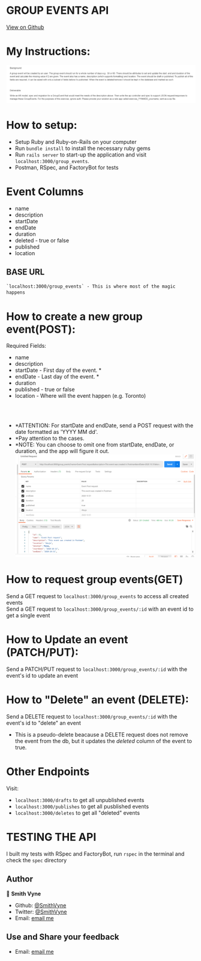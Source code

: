 # GROUP EVENTS API
[View on Github](https://github.com/SmithVyne/GroupEvents_API__Rails/edit/main/README.md)

# My Instructions:
![project-instructions](/docs/proj-instruc.png)

# How to setup:
* Setup Ruby and Ruby-on-Rails on your computer
* Run `bundle install` to install the necessary ruby gems
* Run `rails server` to start-up the application and visit `localhost:3000/group_events`.
* Postman, RSpec, and FactoryBot for tests

# Event Columns
*  name 
*  description
*  startDate 
*  endDate
*  duration
*  deleted    -  true or false
*  published
*  location 

## BASE URL
    `localhost:3000/group_events` - This is where most of the magic happens

# How to create a new group event(POST):
  Required Fields:
*  name
*  description
*  startDate  -  First day of the event. *
*  endDate    -  Last day of the event. *
*  duration
*  published  -  true or false
*  location   -  Where will the event happen (e.g. Toronto)

<br>
<br>

* *ATTENTION: For startDate and endDate, send a POST request with the date formatted as 'YYYY MM dd'.
* *Pay attention to the cases.
* *NOTE: You can choose to omit one from startDate, endDate, or duration, and the app will figure it out.
![post request example](/docs/sample_post_req.png)

# How to request group events(GET)
Send a GET request to `localhost:3000/group_events` to access all created events
<br>
Send a GET request to `localhost:3000/group_events/:id` with an event id to get a single event 

# How to Update an event (PATCH/PUT):
Send a PATCH/PUT request to `localhost:3000/group_events/:id` 
with the event's id to update an event

# How to "Delete" an event (DELETE):
Send a DELETE request to `localhost:3000/group_events/:id` 
with the event's id to "delete" an event

- This is a pseudo-delete beacause a DELETE request does not remove the event from the db, but it updates the *deleted* column of the event to true.

# Other Endpoints
Visit:
- `localhost:3000/drafts` to get all unpublished events
- `localhost:3000/publishes` to get all pusblished events
- `localhost:3000/deletes` to get all "deleted" events


# TESTING THE API
I built my tests with RSpec and FactoryBot, run `rspec` in the terminal and check the `spec` directory


## Author
👤 **Smith Vyne**
- Github: [@SmithVyne](https://github.com/SmithVyne)
- Twitter: [@SmithVyne](https://twitter.com/SmithVyne)
- Email: [email me](mailto:smithnkereuwem2@gmail.com)

## Use and Share your feedback

- Email: [email me](mailto:smithnkereuwem2@gmail.com)
